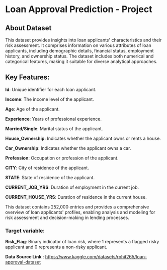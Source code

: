 # Loan Approval Prediction - Project

## About Dataset

This dataset provides insights into loan applicants' characteristics and their risk assessment. It comprises information on various attributes of loan applicants, including demographic details, financial status, employment history, and ownership status. The dataset includes both numerical and categorical features, making it suitable for diverse analytical approaches.

## Key Features:

**Id**: Unique identifier for each loan applicant.

**Income**: The income level of the applicant.

**Age**: Age of the applicant.

**Experience**: Years of professional experience.

**Married/Single**: Marital status of the applicant.

**House_Ownership**: Indicates whether the applicant owns or rents a house.

**Car_Ownership**: Indicates whether the applicant owns a car.

**Profession**: Occupation or profession of the applicant.

**CITY**: City of residence of the applicant.

**STATE**: State of residence of the applicant.

**CURRENT_JOB_YRS**: Duration of employment in the current job.

**CURRENT_HOUSE_YRS**: Duration of residence in the current house.

This dataset contains 252,000 entries and provides a comprehensive overview of loan applicants' profiles, enabling analysis and modeling for risk assessment and decision-making in lending processes.

### Target variable:

**Risk_Flag**: Binary indicator of loan risk, where 1 represents a flagged risky applicant and 0 represents a non-risky applicant.

**Data Source Link** : https://www.kaggle.com/datasets/rohit265/loan-approval-dataset